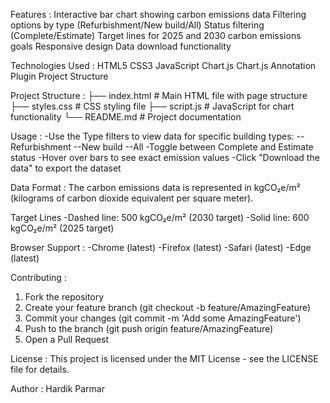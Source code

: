 Features :
Interactive bar chart showing carbon emissions data
Filtering options by type (Refurbishment/New build/All)
Status filtering (Complete/Estimate)
Target lines for 2025 and 2030 carbon emissions goals
Responsive design
Data download functionality


Technologies Used : 
HTML5
CSS3
JavaScript
Chart.js
Chart.js Annotation Plugin
Project Structure


Project Structure : 
├── index.html          # Main HTML file with page structure
├── styles.css         # CSS styling file
├── script.js         # JavaScript for chart functionality
└── README.md        # Project documentation

Usage :
-Use the Type filters to view data for specific building types:
  --Refurbishment
  --New build
  --All
-Toggle between Complete and Estimate status
-Hover over bars to see exact emission values
-Click "Download the data" to export the dataset

Data Format :
The carbon emissions data is represented in kgCO₂e/m² (kilograms of carbon dioxide equivalent per square meter).

Target Lines
-Dashed line: 500 kgCO₂e/m² (2030 target)
-Solid line: 600 kgCO₂e/m² (2025 target)

Browser Support :
-Chrome (latest)
-Firefox (latest)
-Safari (latest)
-Edge (latest)

Contributing : 
1. Fork the repository
2. Create your feature branch (git checkout -b feature/AmazingFeature)
3. Commit your changes (git commit -m 'Add some AmazingFeature')
4. Push to the branch (git push origin feature/AmazingFeature)
5. Open a Pull Request

License : 
This project is licensed under the MIT License - see the LICENSE file for details.

Author :
Hardik Parmar